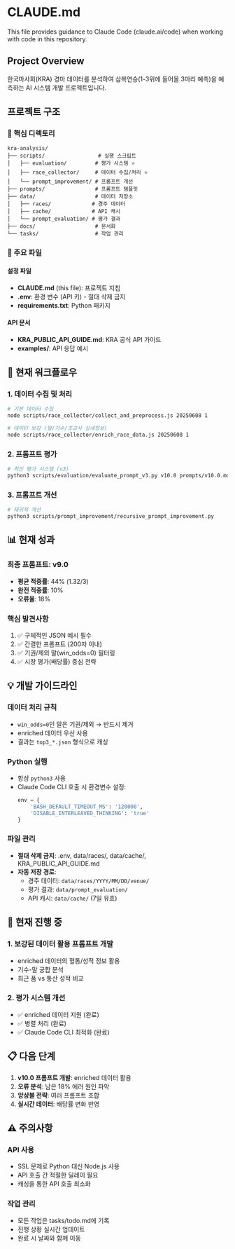 # CLAUDE.md

This file provides guidance to Claude Code (claude.ai/code) when working with code in this repository.

## Project Overview

한국마사회(KRA) 경마 데이터를 분석하여 삼복연승(1-3위에 들어올 3마리 예측)을 예측하는 AI 시스템 개발 프로젝트입니다.

## 프로젝트 구조

### 📁 핵심 디렉토리

```
kra-analysis/
├── scripts/                 # 실행 스크립트
│   ├── evaluation/         # 평가 시스템 ⭐
│   ├── race_collector/     # 데이터 수집/처리 ⭐
│   └── prompt_improvement/ # 프롬프트 개선
├── prompts/                # 프롬프트 템플릿
├── data/                   # 데이터 저장소
│   ├── races/             # 경주 데이터
│   ├── cache/             # API 캐시
│   └── prompt_evaluation/ # 평가 결과
├── docs/                   # 문서화
└── tasks/                  # 작업 관리
```

### 🔧 주요 파일

#### 설정 파일
- **CLAUDE.md** (this file): 프로젝트 지침
- **.env**: 환경 변수 (API 키) - 절대 삭제 금지
- **requirements.txt**: Python 패키지

#### API 문서
- **KRA_PUBLIC_API_GUIDE.md**: KRA 공식 API 가이드
- **examples/**: API 응답 예시

## 🚀 현재 워크플로우

### 1. 데이터 수집 및 처리
```bash
# 기본 데이터 수집
node scripts/race_collector/collect_and_preprocess.js 20250608 1

# 데이터 보강 (말/기수/조교사 상세정보)
node scripts/race_collector/enrich_race_data.js 20250608 1
```

### 2. 프롬프트 평가
```bash
# 최신 평가 시스템 (v3)
python3 scripts/evaluation/evaluate_prompt_v3.py v10.0 prompts/v10.0.md 30 3
```

### 3. 프롬프트 개선
```bash
# 재귀적 개선
python3 scripts/prompt_improvement/recursive_prompt_improvement.py
```

## 📊 현재 성과

### 최종 프롬프트: v9.0
- **평균 적중률**: 44% (1.32/3)
- **완전 적중률**: 10%
- **오류율**: 18%

### 핵심 발견사항
1. ✅ 구체적인 JSON 예시 필수
2. ✅ 간결한 프롬프트 (200자 이내)
3. ✅ 기권/제외 말(win_odds=0) 필터링
4. ✅ 시장 평가(배당률) 중심 전략

## 💡 개발 가이드라인

### 데이터 처리 규칙
- `win_odds=0`인 말은 기권/제외 → 반드시 제거
- enriched 데이터 우선 사용
- 결과는 `top3_*.json` 형식으로 캐싱

### Python 실행
- 항상 `python3` 사용
- Claude Code CLI 호출 시 환경변수 설정:
  ```python
  env = {
      'BASH_DEFAULT_TIMEOUT_MS': '120000',
      'DISABLE_INTERLEAVED_THINKING': 'true'
  }
  ```

### 파일 관리
- **절대 삭제 금지**: .env, data/races/, data/cache/, KRA_PUBLIC_API_GUIDE.md
- **자동 저장 경로**:
  - 경주 데이터: `data/races/YYYY/MM/DD/venue/`
  - 평가 결과: `data/prompt_evaluation/`
  - API 캐시: `data/cache/` (7일 유효)

## 🎯 현재 진행 중

### 1. 보강된 데이터 활용 프롬프트 개발
- enriched 데이터의 혈통/성적 정보 활용
- 기수-말 궁합 분석
- 최근 폼 vs 통산 성적 비교

### 2. 평가 시스템 개선
- ✅ enriched 데이터 지원 (완료)
- ✅ 병렬 처리 (완료)
- ✅ Claude Code CLI 최적화 (완료)

## 📋 다음 단계

1. **v10.0 프롬프트 개발**: enriched 데이터 활용
2. **오류 분석**: 남은 18% 에러 원인 파악
3. **앙상블 전략**: 여러 프롬프트 조합
4. **실시간 데이터**: 배당률 변화 반영

## ⚠️ 주의사항

### API 사용
- SSL 문제로 Python 대신 Node.js 사용
- API 호출 간 적절한 딜레이 필요
- 캐싱을 통한 API 호출 최소화

### 작업 관리
- 모든 작업은 tasks/todo.md에 기록
- 진행 상황 실시간 업데이트
- 완료 시 날짜와 함께 이동